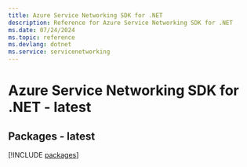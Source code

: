 ```yaml
---
title: Azure Service Networking SDK for .NET
description: Reference for Azure Service Networking SDK for .NET
ms.date: 07/24/2024
ms.topic: reference
ms.devlang: dotnet
ms.service: servicenetworking
---
```

# Azure Service Networking SDK for .NET - latest
## Packages - latest
[!INCLUDE [packages](service-networking-index.md)]
